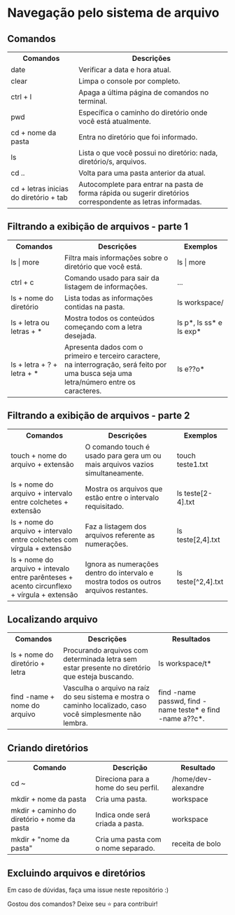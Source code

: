 <h1> Navegação pelo sistema de arquivo </h1>

<h2> Comandos </h2>

<div align="center">
    <table>
        <tr>
            <th> Comandos </th>
            <th> Descrições </th>
        </tr>
        <tr>
            <td> date </td>
            <td> Verificar a data e hora atual. </td>
        </tr>
        <tr>
            <td> clear </td>
            <td> Limpa o console por completo. </td>
        </tr>
        <tr>
            <td> ctrl + l </td>
            <td> Apaga a última página de comandos no terminal. </td>
        </tr>
        <tr>
            <td> pwd </td>
            <td> Específica o caminho do diretório onde você está atualmente. </td>
        </tr>
        <tr>
            <td> cd + nome da pasta </td>
            <td> Entra no diretório que foi informado. 
        </td>
        <tr>
            <td> ls </td>
            <td> Lista o que você possui no diretório: nada, diretório/s, arquivos. </td>
        </tr>
        <tr>
            <td> cd .. </td>
            <td> Volta para uma pasta anterior da atual.
        </tr>
        <tr>
            <td> cd + letras inicias do diretório + tab </td>
            <td> Autocomplete para entrar na pasta de forma rápida ou sugerir diretórios correspondente as letras informadas. </td>
        </tr>
   </table>
</div>

<h2> Filtrando a exibição de arquivos - parte 1 </h2>

<div align="center">
    <table>
        <tr>
            <th> Comandos </th>
            <th> Descrições </th>
            <th> Exemplos </th>
        </tr>
        <tr>
            <td> ls | more </td>
            <td> Filtra mais informações sobre o diretório que você está. </td>
            <td> ls | more </td>
        </tr>
        <tr>
            <td> ctrl + c </td>
            <td> Comando usado para sair da listagem de informações. </td>
            <td> ... </td>
        <tr>
            <td> ls + nome do diretório </td>
            <td> Lista todas as informações contidas na pasta. </td>
            <td> ls workspace/ </td>
        </tr>
        <tr>
            <td> ls + letra ou letras + * </td>
            <td> Mostra todos os conteúdos começando com a letra desejada. </td>
            <td> ls p*, ls ss* e ls exp* </td>
        </tr>
        <tr>
            <td> ls + letra + ? + letra + * </td>
            <td> Apresenta dados com o primeiro e terceiro caractere, <br> na interrogração, será feito por uma busca seja uma letra/número entre os caracteres. </td>
            <td> ls e??o* </td>
        </tr>
    </table>
</div>

<h2> Filtrando a exibição de arquivos - parte 2 </h2>

<div align="center">
    <table>
        <tr>
            <th> Comandos </th>
            <th> Descrições </th>
            <th> Exemplos </th>
        </tr>
        <tr>
            <td> touch + nome do arquivo + extensão </td>
            <td> O comando touch é usado para gera um ou mais arquivos vazios simultaneamente. </td>
            <td> touch teste1.txt </td>
        </tr>
        <tr>
            <td> ls + nome do arquivo + intervalo entre colchetes + extensão </td>
            <td> Mostra os arquivos que estão entre o intervalo requisitado. </td>
            <td> ls teste[2-4].txt </td>
            </td>
        </tr>
        <tr>
            <td> ls + nome do arquivo + intervalo entre colchetes com vírgula + extensão </td>
            <td> Faz a listagem dos arquivos referente as numerações. </td>
            <td> ls teste[2,4].txt </td>
        </tr>
        <tr>
            <td> ls + nome do arquivo + intevalo entre parênteses + acento circunflexo + vírgula + extensão </td>
            <td> Ignora as numerações dentro do intervalo e mostra todos os outros arquivos restantes. </td>
            <td> ls teste[^2,4].txt </td>
        </tr>
    </table>
</div>

<h2> Localizando arquivo </h2>

<div align="center">
    <table>
        <tr>
            <th> Comandos </th>
            <th> Descrições </th>
            <th> Resultados </th>
        </tr>
        <tr>
            <td> ls + nome do diretório + letra </td>
            <td> Procurando arquivos com determinada letra sem estar presente no diretório que esteja buscando. </td>
            <td> ls workspace/t* </td>
        </tr>
        <tr>
            <td> find -name + nome do arquivo </td> 
            <td> Vasculha o arquivo na raíz do seu sistema e mostra o caminho localizado, caso você simplesmente não lembra. </td>
            <td> find -name passwd, find -name teste* e find -name a??c*. </td>
        </tr>
    </table>
</div>

<h2> Criando diretórios </h2>

<div>
    <table>
        <tr>
            <th> Comando </th>
            <th> Descrição </th>
            <th> Resultado </th>
        </tr>
        <tr>
            <td> cd ~ </td>
            <td> Direciona para a home do seu perfil. </td>
            <td> /home/dev-alexandre </td>
        </tr>
        <tr>
            <td> mkdir + nome da pasta </td>
            <td> Cria uma pasta. </td>
            <td> workspace </td>
        </tr>
        <tr>
            <td> mkdir + caminho do diretório + nome da pasta </td>
            <td> Indica onde será criada a pasta. </td>
            <td> workspace </td>
        </tr>
        <tr>
            <td> mkdir + "nome da pasta" </td>
            <td> Cria uma pasta com o nome separado. </td>
            <td> receita de bolo </td>
        </tr>
    </table>
</div>

<h2> Excluindo arquivos e diretórios </h2>

<p> Em caso de dúvidas, faça uma issue neste repositório :) <p>
<p> Gostou dos comandos? Deixe seu ⭐ para contribuir! </p>

